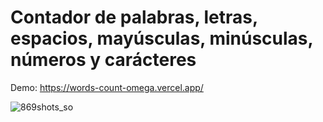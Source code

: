# Contador de palabras, letras, espacios, mayúsculas, minúsculas, números y carácteres

Demo: https://words-count-omega.vercel.app/

![869shots_so](https://github.com/user-attachments/assets/b95aa241-0edd-44ea-b5ec-212efa22121d)
